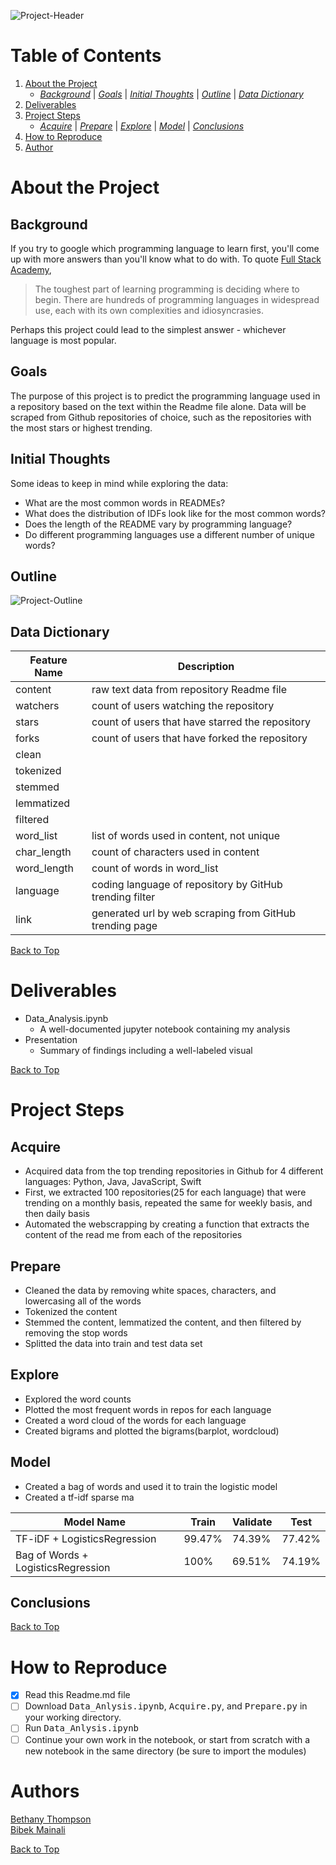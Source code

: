 ![Project-Header](https://i.pinimg.com/originals/76/f3/33/76f333fd9fd2ad9bd020b49d4bb71f31.gif)

# Table of Contents
1. [About the Project](https://github.com/ThompsonBethany01/Readme_Language_Analysis#About-the-Project)  
    - [*Background*](https://github.com/ThompsonBethany01/Readme_Language_Analysis#Background) | [*Goals*](https://github.com/ThompsonBethany01/Readme_Language_Analysis#Goals) |  [*Initial Thoughts*](https://github.com/ThompsonBethany01/Readme_Language_Analysis#Initial-Thoughts)  |  [*Outline*](https://github.com/ThompsonBethany01/Readme_Language_Analysis#Outline)  |  [*Data Dictionary*](https://github.com/ThompsonBethany01/Readme_Language_Analysis#Data-Dictionary)
2. [Deliverables](https://github.com/ThompsonBethany01/Readme_Language_Analysis#Deliverables)  
3. [Project Steps](https://github.com/ThompsonBethany01/Readme_Language_Analysis#Project-Steps)  
    - [*Acquire*](https://github.com/ThompsonBethany01/Readme_Language_Analysis#Acquire) | [*Prepare*](https://github.com/ThompsonBethany01/Readme_Language_Analysis#Prepare) | [*Explore*](https://github.com/ThompsonBethany01/Readme_Language_Analysis#Explore) | [*Model*](https://github.com/ThompsonBethany01/Readme_Language_Analysis#Model) | [*Conclusions*](https://github.com/ThompsonBethany01/Readme_Language_Analysis#Conclusions)
4. [How to Reproduce](https://github.com/ThompsonBethany01/Readme_Language_Analysis#How-to-Reproduce)  
5. [Author](https://github.com/ThompsonBethany01/Readme_Language_Analysis#Author)

# About the Project

## Background
If you try to google which programming language to learn first, you'll come up with more answers than you'll know what to do with. To quote [Full Stack Academy](https://www.fullstackacademy.com/blog/nine-best-programming-languages-to-learn),  
> The toughest part of learning programming is deciding where to begin. There are hundreds of programming languages in widespread use, each with its own 
> complexities and idiosyncrasies.   

Perhaps this project could lead to the simplest answer - whichever language is most popular.

## Goals
The purpose of this project is to predict the programming language used in a repository based on the text within the Readme file alone. Data will be scraped from Github repositories of choice, such as the repositories with the most stars or highest trending.

## Initial Thoughts
Some ideas to keep in mind while exploring the data:  
- What are the most common words in READMEs?
- What does the distribution of IDFs look like for the most common words?
- Does the length of the README vary by programming language?
- Do different programming languages use a different number of unique words?
  
## Outline

![Project-Outline](https://i.pinimg.com/originals/6c/41/af/6c41af04787b169bd7a5ee79769c5e27.png)

## Data Dictionary

| Feature Name | Description                                             |
|--------------|---------------------------------------------------------|
| content      | raw text data from repository Readme file               |
| watchers     | count of users watching the repository                  |
| stars        | count of users that have starred the repository         |
| forks        | count of users that have forked the repository          |
| clean        |                                                         |
| tokenized    |                                                         |
| stemmed      |                                                         |
| lemmatized   |                                                         |
| filtered     |                                                         |
| word_list    | list of words used in content, not unique               |
| char_length  | count of characters used in content                     |
| word_length  | count of words in word_list                             |
| language     | coding language of repository by GitHub trending filter |
| link         | generated url by web scraping from GitHub trending page |

[Back to Top](https://github.com/ThompsonBethany01/Readme_Language_Analysis#Table-of-Contents)

# Deliverables
- Data_Analysis.ipynb
  - A well-documented jupyter notebook containing my analysis
- Presentation
  - Summary of findings including a well-labeled visual

[Back to Top](https://github.com/ThompsonBethany01/Readme_Language_Analysis#Table-of-Contents)

# Project Steps
## Acquire
- Acquired data from the top trending repositories in Github for 4 different languages: Python, Java, JavaScript, Swift
- First, we extracted 100 repositories(25 for each language) that were trending on a monthly basis, repeated the same for weekly basis, and then daily basis
- Automated the webscrapping by creating a function that extracts the content of the read me from each of the repositories 
## Prepare
- Cleaned the data by removing white spaces, characters, and lowercasing all of the words
- Tokenized the content
- Stemmed the content, lemmatized the content, and then filtered by removing the stop words
- Splitted the data into train and test data set

## Explore
- Explored the word counts
- Plotted the  most frequent words in repos for each language
- Created a word cloud of the words for each language
- Created bigrams and plotted the bigrams(barplot, wordcloud)
## Model
- Created a bag of words and used it to train the logistic model 
- Created a tf-idf sparse ma  

| Model Name                         | Train  | Validate | Test   |
|------------------------------------|--------|----------|--------|
| TF-iDF + LogisticsRegression       | 99.47% | 74.39%   | 77.42% |
| Bag of Words + LogisticsRegression | 100%   | 69.51%   | 74.19% |

## Conclusions

[Back to Top](https://github.com/ThompsonBethany01/Readme_Language_Analysis#Table-of-Contents)

# How to Reproduce
- [X] Read this Readme.md file
- [ ] Download <kbd>Data_Anlysis.ipynb</kbd>, <kbd>Acquire.py</kbd>, and <kbd>Prepare.py</kbd> in your working directory.
- [ ] Run <kbd>Data_Anlysis.ipynb</kbd>
- [ ] Continue your own work in the notebook, or start from scratch with a new notebook in the same directory (be sure to import the modules)

# Authors
[Bethany Thompson](https://github.com/ThompsonBethany01)  
[Bibek Mainali](https://github.com/MainaliB)

[Back to Top](https://github.com/ThompsonBethany01/Readme_Language_Analysis#Table-of-Contents)
